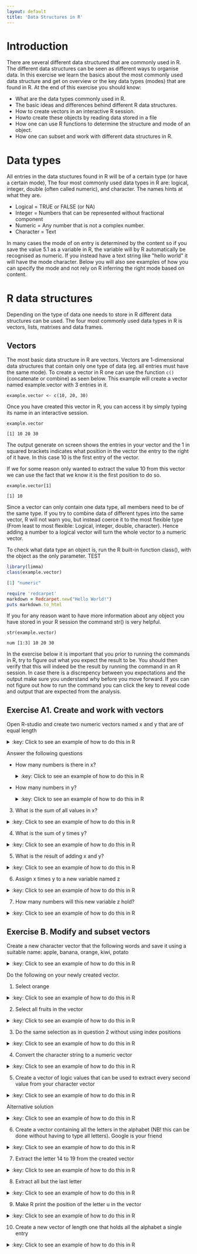 ```yaml
---
layout: default
title: 'Data Structures in R'
---
```


# Introduction<a id="orgheadline1"></a>

There are several different data structured that are commonly used in
R. The different data structures can be seen as different ways to
organise data. In this exercise we learn the basics about the most
commonly used data structure and get on overview or the key data types
(modes) that are found in R. At the end of this exercise you should
know:

-   What are the data types commonly used in R.
-   The basic ideas and differences behind different R data structures.
-   How to create vectors in an interactive R session.
-   Howto create these objects by reading data stored in a file
-   How one can use R functions to determine the structure and mode of an object.
-   How one can subset and work with different data structures in R.

# Data types<a id="orgheadline2"></a>

All entries in the data stuctures found in R will be of a certain type
(or have a certain mode), The four most commonly used data types in R
are: logical, integer, double (often called numeric), and
character. The names hints at what they are.

-   Logical = TRUE or FALSE (or NA)
-   Integer = Numbers that can be represented without fractional component
-   Numeric = Any number that is not a complex number.
-   Character = Text

In many cases the mode of on entry is determined by the content so if
you save the value 5.1 as a variable in R, the variable will by R
automatically be recognised as numeric. If you instead have a text
string like "hello world" it will have the mode character. Below you
will also see examples of how you can specify the mode and not rely on
R inferring the right mode based on content.

# R data structures<a id="orgheadline6"></a>

Depending on the type of data one needs to store in R different data
structures can be used. The four most commonly used data types in R is
vectors, lists, matrixes and data frames.

## Vectors<a id="orgheadline3"></a>

The most basic data structure in R are vectors. Vectors are
1-dimensional data structures that contain only one type of data
(eg. all entries must have the same mode). To create a vector in R one
can use the function `c()` (concatenate or
combine) as seen below. This example will create a vector named
example.vector with 3 entries in it.

    example.vector <- c(10, 20, 30)

Once you have created this vector in R, you can access it by simply
typing its name in an interactive session.

    example.vector

    [1] 10 20 30

The output generate on screen shows the entries in your vector and the
1 in squared brackets indicates what position in the vector the entry
to the right of it have. In this case 10 is the first entry of the vector.

If we for some reason only wanted to extract the value 10 from this
vector we can use the fact that we know it is the first position to do
so. 

    example.vector[1]

    [1] 10

Since a vector can only contain one data type, all members need to be
of the same type. If you try to combine data of different types into
the same vector, R will not warn you, but instead coerce it to the
most flexible type (From least to most flexible: Logical, integer,
double, character). Hence adding a number to a logical vector
will turn the whole vector to a numeric vector.

To check what data type an object is, run the R built-in function
class(), with the object as the only parameter.
TEST

```r
library(limma)
class(example.vector)

[1] "numeric"
```

```ruby
require 'redcarpet'
markdown = Redcarpet.new("Hello World!")
puts markdown.to_html
```

If you for any reason want to have more information about any object
you have stored in your R session the command str() is very helpful. 

    str(example.vector)

    num [1:3] 10 20 30

In the exercise below it is important that you prior to running the
commands in R, try to figure out what you expect the result to be. You
should then verify that this will indeed be the result by running the
command in an R session. In case there is a discrepency between you
expectations and the output make sure you understand why before you
move forward. If you can not figure out how to run the command you can
click the key to reveal code and output that are expected from the
analysis.

## Exercise A1. Create and work with vectors<a id="orgheadline4"></a>

Open R-studio and create two numeric vectors named x and y that are of equal length

<details>
<summary>:key: Click to see an example of how to do this in R</summary>
<pre>
{% highlight R %}
x <- c(2, 4 ,7)
y <- c(1, 5, 11)
{% endhighlight %} 
</pre>
</details>


Answer the following questions

- How many numbers is there in x?
  <details>
  <summary>:key: Click to see an example of how to do this in R</summary>
  {% highlight R %}
  length(x)
  
  [1] 3
  {% endhighlight %} 
  </details>  

- How many numbers in y?
  <details>
  <summary>:key: Click to see an example of how to do this in R</summary>
  {% highlight R %}
  length(y)
  
  [1] 3
  {% endhighlight %} 
  </details>  

3.  What is the sum of all values in x?
<details>
<summary>:key: Click to see an example of how to do this in R</summary>
{% highlight R %}
sum(x)

[1] 13
{% endhighlight %} 
</details>  

4.  What is the sum of y times y?
<details>
<summary>:key: Click to see an example of how to do this in R</summary>
{% highlight R %}
sum(y*y)

[1] 147
{% endhighlight %} 
</details>

5.  What is the result of adding x and y?
<details>
<summary>:key: Click to see an example of how to do this in R</summary>
{% highlight R %}
x + y

[1]  3  9 18
{% endhighlight %} 
</details>

6.  Assign x times y to a new variable named z
<details>
<summary>:key: Click to see an example of how to do this in R</summary>
{% highlight R %}
z <- x * y
{% endhighlight %} 
</details>

7.  How many numbers will this new variable z hold?
<details>
<summary>:key: Click to see an example of how to do this in R</summary>
{% highlight R %}
length(z)

[1] 3
{% endhighlight %} 
</details>

## Exercise B. Modify and subset vectors<a id="orgheadline5"></a>

Create a new character vector that the following words and save it using a suitable name:
apple, banana, orange, kiwi, potato

<details>
<summary>:key: Click to see an example of how to do this in R</summary>
{% highlight R %}
veggies <- c("apple", "banana", "orange", "kiwi", "potato")
{% endhighlight %} 
</details>

Do the following on your newly created vector.

1.  Select orange
<details>
<summary>:key: Click to see an example of how to do this in R</summary>
{% highlight R %}
veggies[3]
{% endhighlight %} 
</details>

2.  Select all fruits in the vector
<details>
<summary>:key: Click to see an example of how to do this in R</summary>
{% highlight R %}
veggies[-5]
veggies[1:4]
{% endhighlight %} 
</details>

3.  Do the same selection as in question 2 without using index positions
<details>
<summary>:key: Click to see an example of how to do this in R</summary>
{% highlight R %}
veggies[veggies!="potato"]
{% endhighlight %} 
</details>

4.  Convert the character string to a numeric vector
<details>
<summary>:key: Click to see an example of how to do this in R</summary>
{% highlight R %}
as.numeric(veggies)
{% endhighlight %} 
</details>

5.  Create a vector of logic values that can be used to extract every second value from your character vector
<details>
<summary>:key: Click to see an example of how to do this in R</summary>
{% highlight R %}
selection <- c(FALSE, TRUE, FALSE, TRUE, FALSE)
veggies[selection]
{% endhighlight %} 
</details>

Alternative solution
<details>
<summary>:key: Click to see an example of how to do this in R</summary>
{% highlight R %}
selection2 <- c(FALSE, TRUE)
veggies[selection2]
{% endhighlight %} 
</details>

6.  Create a vector containing all the letters in the alphabet (NB! this
    can be done without having to type all letters). Google is your friend
<details>
<summary>:key: Click to see an example of how to do this in R</summary>
{% highlight R %}
letters

[1] "a" "b" "c" "d" "e" "f" "g" "h" "i" "j" "k" "l" "m" "n" "o" "p" "q" "r" "s"
[20] "t" "u" "v" "w" "x" "y" "z"
{% endhighlight %} 
</details>

7.  Extract the letter 14 to 19 from the created vector
<details>
<summary>:key: Click to see an example of how to do this in R</summary>
{% highlight R %}
letters[14:19]

[1] "n" "o" "p" "q" "r" "s"
{% endhighlight %} 
</details>

8.  Extract all but the last letter
<details>
<summary>:key: Click to see an example of how to do this in R</summary>
{% highlight R %}
letters[1:length(letters)-1]
letters[-length(letters)]
[1] "a" "b" "c" "d" "e" "f" "g" "h" "i" "j" "k" "l" "m" "n" "o" "p" "q" "r" "s"
[20] "t" "u" "v" "w" "x" "y"
         
[1] "a" "b" "c" "d" "e" "f" "g" "h" "i" "j" "k" "l" "m" "n" "o" "p" "q" "r" "s"
[20] "t" "u" "v" "w" "x" "y"
{% endhighlight %} 
</details>

9.  Make R print the position of the letter u in the vector
<details>
<summary>:key: Click to see an example of how to do this in R</summary>
{% highlight R %}
match("u", test)
{% endhighlight %} 
</details>

10. Create a new vector of length one that holds all the alphabet a single entry
<details>
<summary>:key: Click to see an example of how to do this in R</summary>
{% highlight R %}  
paste(letters, sep = "", collapse = "")
{% endhighlight %} 
</details>
